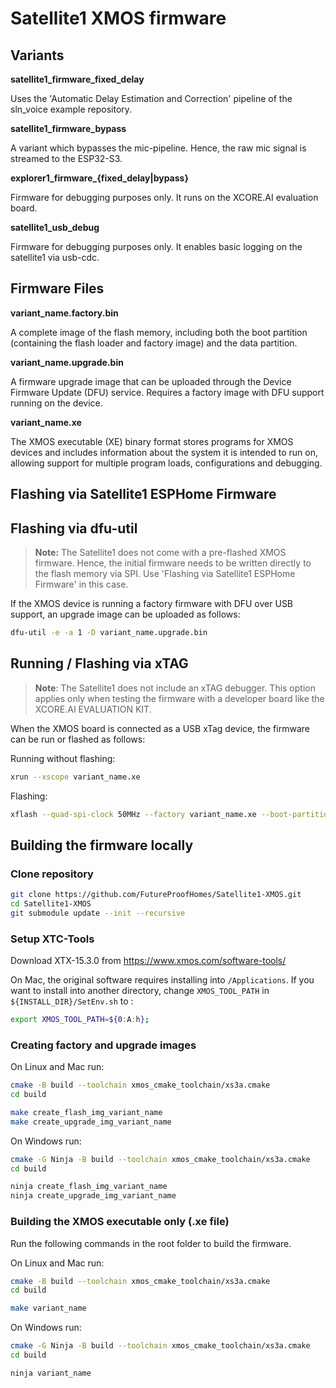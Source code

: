 # Satellite1 XMOS firmware

## Variants
**satellite1_firmware_fixed_delay**

Uses the 'Automatic Delay Estimation and Correction' pipeline of the sln_voice example repository.

**satellite1_firmware_bypass**

A variant which bypasses the mic-pipeline. Hence, the raw mic signal is streamed to the ESP32-S3.

**explorer1_firmware_{fixed_delay|bypass}**

Firmware for debugging purposes only. It runs on the  XCORE.AI evaluation board. 

**satellite1_usb_debug**

Firmware for debugging purposes only. It enables basic logging on the satellite1 via usb-cdc. 

## Firmware Files

**variant_name.factory.bin**

A complete image of the flash memory, including both the boot partition (containing the flash loader and factory image) and the data partition.

**variant_name.upgrade.bin**

A firmware upgrade image that can be uploaded through the Device Firmware Update (DFU) service. Requires a factory image with DFU support running on the device.


**variant_name.xe**

The XMOS executable (XE) binary format stores programs for XMOS devices and includes information about the system it is intended to run on, allowing support for multiple program loads, configurations and debugging.


## Flashing via Satellite1 ESPHome Firmware


## Flashing via dfu-util
> **Note:** The Satellite1 does not come with a pre-flashed XMOS firmware. Hence, the initial firmware needs to be written directly to the flash memory via SPI. Use 'Flashing via Satellite1 ESPHome Firmware' in this case.  


If the XMOS device is running a factory firmware with DFU over USB support, an upgrade image can be uploaded as follows:
```bash
dfu-util -e -a 1 -D variant_name.upgrade.bin
```


## Running / Flashing via xTAG
> **Note**: The Satellite1 does not include an xTAG debugger. This option applies only when testing the firmware with a developer board like the XCORE.AI EVALUATION KIT. 

When the XMOS board is connected as a USB xTag device, the firmware can be run or flashed as follows:

Running without flashing:

```bash
xrun --xscope variant_name.xe
```

Flashing:
```bash
xflash --quad-spi-clock 50MHz --factory variant_name.xe --boot-partition-size 0x100000 --data variant_name_data_partition.bin
```


## Building the firmware locally

### Clone repository

```bash
git clone https://github.com/FutureProofHomes/Satellite1-XMOS.git
cd Satellite1-XMOS
git submodule update --init --recursive
```

### Setup XTC-Tools
Download XTX-15.3.0 from https://www.xmos.com/software-tools/

On Mac, the original software requires installing into `/Applications`. If you want to install into another directory, change `XMOS_TOOL_PATH` in `${INSTALL_DIR}/SetEnv.sh` to :
```bash
export XMOS_TOOL_PATH=${0:A:h};
```



### Creating factory and upgrade images

On Linux and Mac run:

```bash
cmake -B build --toolchain xmos_cmake_toolchain/xs3a.cmake
cd build

make create_flash_img_variant_name
make create_upgrade_img_variant_name
```

On Windows run:
```bash
cmake -G Ninja -B build --toolchain xmos_cmake_toolchain/xs3a.cmake
cd build

ninja create_flash_img_variant_name
ninja create_upgrade_img_variant_name
```

### Building the XMOS executable only (.xe file)
Run the following commands in the root folder to build the firmware.

On Linux and Mac run:

```bash
cmake -B build --toolchain xmos_cmake_toolchain/xs3a.cmake
cd build

make variant_name
```

On Windows run:
```bash
cmake -G Ninja -B build --toolchain xmos_cmake_toolchain/xs3a.cmake
cd build

ninja variant_name
```






